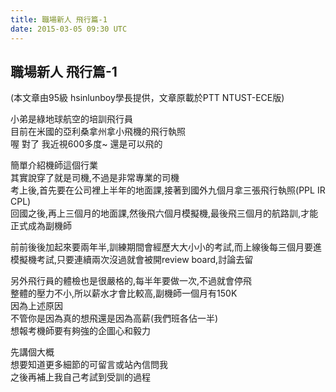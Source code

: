 ```yaml
---
title: 職場新人 飛行篇-1
date: 2015-03-05 09:30 UTC
---
```

<h2>職場新人 飛行篇-1</h2>
(本文章由95級 hsinlunboy學長提供，文章原載於PTT NTUST-ECE版)
<p>小弟是綠地球航空的培訓飛行員<br>目前在米國的亞利桑拿州拿小飛機的飛行執照<br>喔 對了 我近視600多度~ 還是可以飛的</p>
<p>簡單介紹機師這個行業<br>其實說穿了就是司機,不過是非常專業的司機<br>考上後,首先要在公司裡上半年的地面課,接著到國外九個月拿三張飛行執照(PPL IR CPL)<br>回國之後,再上三個月的地面課,然後飛六個月模擬機,最後飛三個月的航路訓,才能正式成為副機師</p>
<p>前前後後加起來要兩年半,訓練期間會經歷大大小小的考試,而上線後每三個月要進模擬機考試,只要連續兩次沒過就會被開review board,討論去留</p>
<p>另外飛行員的體檢也是很嚴格的,每半年要做一次,不過就會停飛<br>整體的壓力不小,所以薪水才會比較高,副機師一個月有150K<br>因為上述原因<br>不管你是因為真的想飛還是因為高薪(我們班各佔一半)<br>想報考機師要有夠強的企圖心和毅力</p>
<p>先講個大概<br>想要知道更多細節的可留言或站內信問我<br>之後再補上我自己考試到受訓的過程</p>

